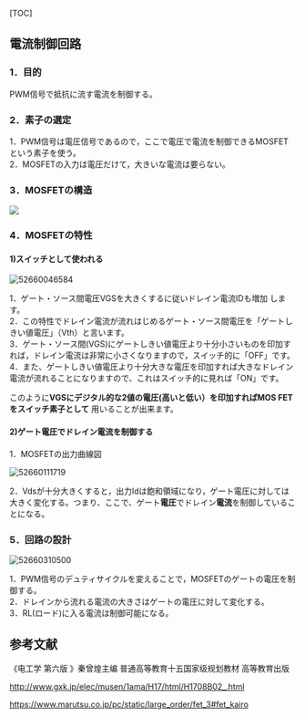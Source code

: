 [TOC]

## 電流制御回路

### 1．目的

PWM信号で抵抗に流す電流を制御する。

### 2．素子の選定

1．PWM信号は電圧信号であるので，ここで電圧で電流を制御できるMOSFETという素子を使う。  
2．MOSFETの入力は電圧だけて，大きいな電流は要らない。

### 3．MOSFETの構造
![](assets/1/20180518-8e25a6b7.png)  


























### 4．MOSFETの特性

#### 1)スイッチとして使われる

![52660046584](C:\Users\Jiyi\AppData\Local\Temp\1526600465849.png)

1．ゲート・ソース間電圧VGSを大きくするに従いドレイン電流IDも増加 します。  
2．この特性でドレイン電流が流れはじめるゲート・ソース間電圧を「ゲートしきい値電圧」（Vth）と言います。   
3．ゲート・ソース間(VGS)にゲートしきい値電圧より十分小さいものを印加すれば，ドレイン電流は非常に小さくなりますので，スイッチ的に「OFF」です。  
4．また、ゲートしきい値電圧より十分大きな電圧を印加すれば大きなドレイン電流が流れることになりますので、これはスイッチ的に見れば「ON」です。     

このように**VGSにデジタル的な2値の電圧(高いと低い）を印加すればMOS FETをスイッチ素子として** 用いることが出来ます。























#### 2)ゲート**電圧**でドレイン**電流**を制御する

1．MOSFETの出力曲線図

![52660111719](C:\Users\Jiyi\AppData\Local\Temp\1526601117193.png)

2．Vdsが十分大きくすると，出力Idは飽和領域になり，ゲート電圧に対しては大きく変化する。つまり、ここで、ゲート**電圧**でドレイン**電流**を制御していることになる。































### 5．回路の設計

![52660310500](C:\Users\Jiyi\AppData\Local\Temp\1526603105008.png)

1．PWM信号のデュティサイクルを変えることで，MOSFETのゲートの電圧を制御する。  
2．ドレインから流れる電流の大きさはゲートの電圧に対して変化する。  
3．RL(ロード)に入る電流は制御可能になる。

## 参考文献

《电工学 第六版 》秦曾煌主编 普通高等教育十五国家级规划教材 高等教育出版

http://www.gxk.jp/elec/musen/1ama/H17/html/H1708B02_.html

https://www.marutsu.co.jp/pc/static/large_order/fet_3#fet_kairo
